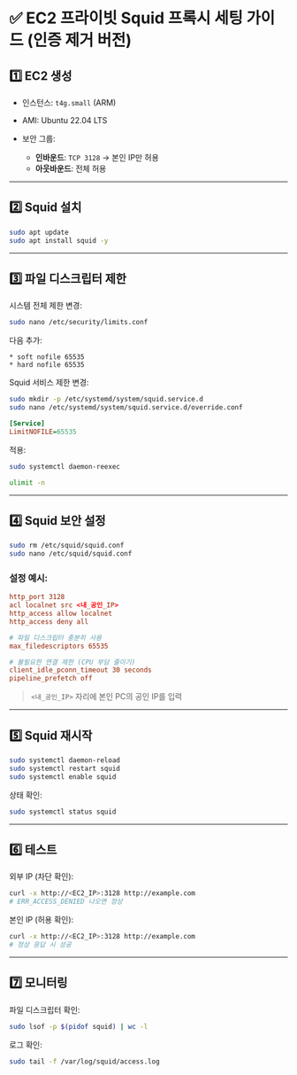 # ✅ EC2 프라이빗 Squid 프록시 세팅 가이드 (인증 제거 버전)

## 1️⃣ EC2 생성

- 인스턴스: `t4g.small` (ARM)
- AMI: Ubuntu 22.04 LTS
- 보안 그룹:

  - **인바운드**: `TCP 3128` → 본인 IP만 허용
  - **아웃바운드**: 전체 허용

---

## 2️⃣ Squid 설치

```bash
sudo apt update
sudo apt install squid -y
```

---

## 3️⃣ 파일 디스크립터 제한

시스템 전체 제한 변경:

```bash
sudo nano /etc/security/limits.conf
```

다음 추가:

```
* soft nofile 65535
* hard nofile 65535
```

Squid 서비스 제한 변경:

```bash
sudo mkdir -p /etc/systemd/system/squid.service.d
sudo nano /etc/systemd/system/squid.service.d/override.conf
```

```ini
[Service]
LimitNOFILE=65535
```

적용:

```bash
sudo systemctl daemon-reexec

ulimit -n
```

---

## 4️⃣ Squid 보안 설정

```bash
sudo rm /etc/squid/squid.conf
sudo nano /etc/squid/squid.conf
```

### 설정 예시:

```conf
http_port 3128
acl localnet src <내_공인_IP>
http_access allow localnet
http_access deny all

# 파일 디스크립터 충분히 사용
max_filedescriptors 65535

# 불필요한 연결 제한 (CPU 부담 줄이기)
client_idle_pconn_timeout 30 seconds
pipeline_prefetch off
```

> `<내_공인_IP>` 자리에 본인 PC의 공인 IP를 입력

---

## 5️⃣ Squid 재시작

```bash
sudo systemctl daemon-reload
sudo systemctl restart squid
sudo systemctl enable squid
```

상태 확인:

```bash
sudo systemctl status squid
```

---

## 6️⃣ 테스트

외부 IP (차단 확인):

```bash
curl -x http://<EC2_IP>:3128 http://example.com
# ERR_ACCESS_DENIED 나오면 정상
```

본인 IP (허용 확인):

```bash
curl -x http://<EC2_IP>:3128 http://example.com
# 정상 응답 시 성공
```

---

## 7️⃣ 모니터링

파일 디스크립터 확인:

```bash
sudo lsof -p $(pidof squid) | wc -l
```

로그 확인:

```bash
sudo tail -f /var/log/squid/access.log
```
